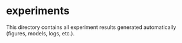 # experiments

This directory contains all experiment results generated automatically (figures, models, logs, etc.).
